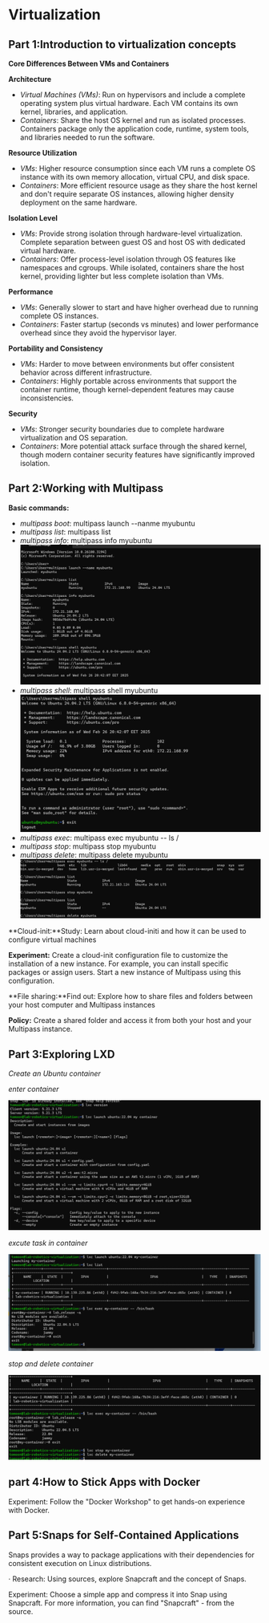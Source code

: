 # Virtualization
## Part 1:Introduction to virtualization concepts
**Core Differences Between VMs and Containers**

**Architecture**
- *Virtual Machines (VMs)*: Run on hypervisors and include a complete operating system plus virtual hardware. Each VM contains its own kernel, libraries, and application.
- *Containers*: Share the host OS kernel and run as isolated processes. Containers package only the application code, runtime, system tools, and libraries needed to run the software.

**Resource Utilization**
- *VMs*: Higher resource consumption since each VM runs a complete OS instance with its own memory allocation, virtual CPU, and disk space.
- *Containers*: More efficient resource usage as they share the host kernel and don't require separate OS instances, allowing higher density deployment on the same hardware.

**Isolation Level**
- *VMs*: Provide strong isolation through hardware-level virtualization. Complete separation between guest OS and host OS with dedicated virtual hardware.
- *Containers*: Offer process-level isolation through OS features like namespaces and cgroups. While isolated, containers share the host kernel, providing lighter but less complete isolation than VMs.

**Performance**
- *VMs*: Generally slower to start and have higher overhead due to running complete OS instances.
- *Containers*: Faster startup (seconds vs minutes) and lower performance overhead since they avoid the hypervisor layer.

**Portability and Consistency**
- *VMs*: Harder to move between environments but offer consistent behavior across different infrastructure.
- *Containers*: Highly portable across environments that support the container runtime, though kernel-dependent features may cause inconsistencies.

**Security**
- *VMs*: Stronger security boundaries due to complete hardware virtualization and OS separation.
- *Containers*: More potential attack surface through the shared kernel, though modern container security features have significantly improved isolation.

## Part 2:Working with Multipass
**Basic commands:** 

- *multipass boot*: multipass launch --nanme myubuntu
- *multipass list*: multipass list
- *multipass info*: multipass info myubuntu
![alt text](image/7.png)
- *multipass shell*: multipass shell myubuntu
![alt text](image/77.png)
- *multipass exec*: multipass exec myubuntu -- ls /
- *multipass stop*: multipass stop myubuntu
- *multipass delete*: multipass delete myubuntu
![alt text](image/777.png)

**Cloud-init:**Study: Learn about cloud-initi and how it can be used to configure virtual machines

**Experiment:** Create a cloud-init configuration file to customize the installation of a new instance. For example, you can install specific packages or assign users. Start a new instance of Multipass using this configuration.

**File sharing:**Find out: Explore how to share files and folders between your host computer and Multipass instances

**Policy:** Create a shared folder and access it from both your host and your Multipass instance.

## Part 3:Exploring LXD

*Create an Ubuntu container*

*enter container*

![alt text](image/LXD1.png)

*excute task in container*

![alt text](image/LXD2.png)

*stop and delete container*

![alt text](image/LXD3.png)

## part 4:How to Stick Apps with Docker


Experiment: Follow the "Docker Workshop" to get hands-on experience with Docker.
## Part 5:Snaps for Self-Contained Applications
Snaps provides a way to package applications with their dependencies for consistent execution on Linux distributions.

·        Research: Using sources, explore Snapcraft and the concept of Snaps.

Experiment: Choose a simple app and compress it into Snap using Snapcraft. For more information, you can find "Snapcraft" - from the source.